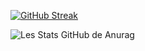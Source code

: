 

[![GitHub Streak](https://github-readme-streak-stats.herokuapp.com/?user=YOURCRAZYMAN&theme=highcontrast)](https://git.io/streak-stats)

![Les Stats GitHub de Anurag](https://github-readme-stats.vercel.app/api?username=YOURCRAZYMAN&show_icons=true&theme=chartreuse-dark) 



 

